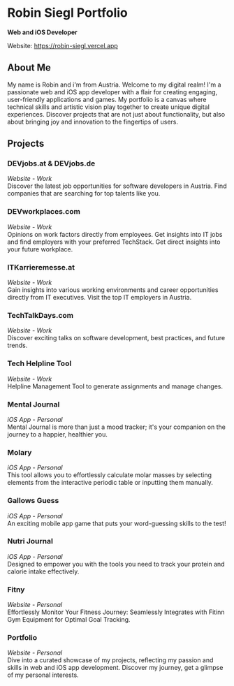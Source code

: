 # Robin Siegl Portfolio
**Web and iOS Developer**

Website: https://robin-siegl.vercel.app

## About Me
My name is Robin and i'm from Austria. Welcome to my digital realm! I'm a passionate web and iOS app developer with a flair for creating engaging, user-friendly applications and games. My portfolio is a canvas where technical skills and artistic vision play together to create unique digital experiences. Discover projects that are not just about functionality, but also about bringing joy and innovation to the fingertips of users.

## Projects
### DEVjobs.at & DEVjobs.de
*Website* - *Work*  
Discover the latest job opportunities for software developers in Austria. Find companies that are searching for top talents like you.

### DEVworkplaces.com
*Website* - *Work*  
Opinions on work factors directly from employees. Get insights into IT jobs and find employers with your preferred TechStack. Get direct insights into your future workplace.

### ITKarrieremesse.at
*Website* - *Work*  
Gain insights into various working environments and career opportunities directly from IT executives. Visit the top IT employers in Austria.


### TechTalkDays.com
*Website* - *Work*  
Discover exciting talks on software development, best practices, and future trends.


### Tech Helpline Tool
*Website* - *Work*  
Helpline Management Tool to generate assignments and manage changes.


### Mental Journal
*iOS App* - *Personal*  
Mental Journal is more than just a mood tracker; it's your companion on the journey to a happier, healthier you.


### Molary
*iOS App* - *Personal*  
This tool allows you to effortlessly calculate molar masses by selecting elements from the interactive periodic table or inputting them manually.

### Gallows Guess
*iOS App* - *Personal*  
An exciting mobile app game that puts your word-guessing skills to the test!

### Nutri Journal
*iOS App* - *Personal*  
Designed to empower you with the tools you need to track your protein and calorie intake effectively.

### Fitny
*Website* - *Personal*  
Effortlessly Monitor Your Fitness Journey: Seamlessly Integrates with Fitinn Gym Equipment for Optimal Goal Tracking.

### Portfolio
*Website* - *Personal*  
Dive into a curated showcase of my projects, reflecting my passion and skills in web and iOS app development. Discover my journey, get a glimpse of my personal interests.
